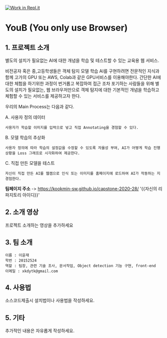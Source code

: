 [![Work in Repl.it](https://classroom.github.com/assets/work-in-replit-14baed9a392b3a25080506f3b7b6d57f295ec2978f6f33ec97e36a161684cbe9.svg)](https://classroom.github.com/online_ide?assignment_repo_id=357913&assignment_repo_type=GroupAssignmentRepo)
# YouB (You only use Browser)

## 1. 프로젝트 소개

별도의 설치가 필요없는 AI에 대한 개념을 학습 및 테스트할 수 있는 교육용 웹 서비스.

비전공자 혹은 중,고등학생들은 객체 탐지 모델 학습 AI를 구현하려면 전문적인 지식과 함께 고가의 GPU 또는 AWS, Colab과 같은 GPU서비스를 이용해야한다. 간단한 AI에 대한 체험을 하기위한 과정이 번거롭고 복잡하여 접근 조차 포기하는 사람들을 위해 별도의 설치가 필요없는, 웹 브라우저만으로 객체 탐지에 대한 기본적인 개념을 학습하고 체험할 수 있는 서비스를 제공하고자 한다.

우리의 Main Process는 다음과 같다.

A. 사용자 정의 데이터
	
	사용자가 학습할 이미지를 입력으로 넣고 직접 Annotating을 경험할 수 있다.

B. 모델 학습의 추상화

	사용자 정의에 따라 학습의 설정값을 수정할 수 있도록 자율성 부여, AI가 어떻게 학습 진행 상황을 Loss 그래프로 시각화하여 제공한다.

C. 직접 만든 모델을 테스트

	자신이 직접 만든 AI를 웹캠으로 인식 또는 이미지를 홈페이지에 로드하여 AI가 작동하는 지 경험한다.

**팀페이지 주소** -> https://kookmin-sw.github.io/capstone-2020-28/ '{{자신의 리파지토리 아이디}}'

## 2. 소개 영상

프로젝트 소개하는 영상을 추가하세요

## 3. 팀 소개

	이름 : 이윤재
	학번 : 20152524
	역할 : 팀장, 관련 기술 조사, 문서작업, Object detection 기능 구현, front-end
	이메일 : xkdytk@gmail.com

## 4. 사용법

소스코드제출시 설치법이나 사용법을 작성하세요.

## 5. 기타

추가적인 내용은 자유롭게 작성하세요.


